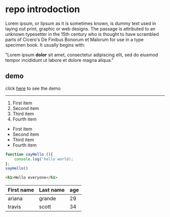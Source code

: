 # repo introdoction
Lorem ipsum, or lipsum as it is sometimes known, is dummy text used in laying out print, graphic or web designs. The passage is attributed to an unknown typesetter in the 15th century who is thought to have scrambled parts of Cicero's De Finibus Bonorum et Malorum for use in a type specimen book. It usually begins with:

“Lorem ipsum **dolor** sit amet, consectetur adipiscing elit, sed do eiusmod tempor incididunt ut labore et dolore magna aliqua.”

## demo

click [here](https://sogandshahnaz.github.io/test-project/) to see the demo

---

1. First item
2. Second item
3. Third item
4. Fourth item

* First item
* Second item
* Third item
* Fourth item

```javascript
function sayHello (){
    console.log('hello world);
};
sayHello()
```

```html
<h1>Hello everyone</h1>
```

| First name  | Last name   |  age
| ----------- | ----------- |---------
| ariana      |  grande     | 29
| travis      |  scott      | 34
